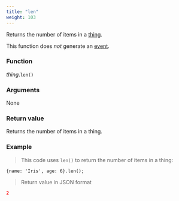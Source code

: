 ```yaml
---
title: "len"
weight: 103
---
```


Returns the number of items in a [thing](..).

This function does *not* generate an [event](../../../overview/events).

### Function

*thing*.`len()`

### Arguments

None

### Return value

Returns the number of items in a thing.

### Example

> This code uses `len()` to return the number of items in a thing:

```thingsdb,json_response
{name: 'Iris', age: 6}.len();
```

> Return value in JSON format

```json
2
```

